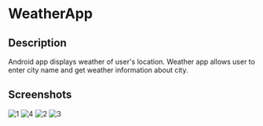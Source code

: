 ﻿# WeatherApp
 ## Description
 Android app displays weather of user's location. Weather app allows user to enter city name and get weather information about city.
## Screenshots
![1](https://github.com/khrystyna2210/WeatherApp/assets/34044397/e1620ef0-9dce-469b-82e7-b3a618993979)
![4](https://github.com/khrystyna2210/WeatherApp/assets/34044397/9f467d11-9abe-4421-bdf8-0eb603816bff)
![2](https://github.com/khrystyna2210/WeatherApp/assets/34044397/f560669c-49c7-4ec8-afae-a547aec11107)
![3](https://github.com/khrystyna2210/WeatherApp/assets/34044397/a0ea601b-4e4b-4fd3-972a-560a72a92e23)

